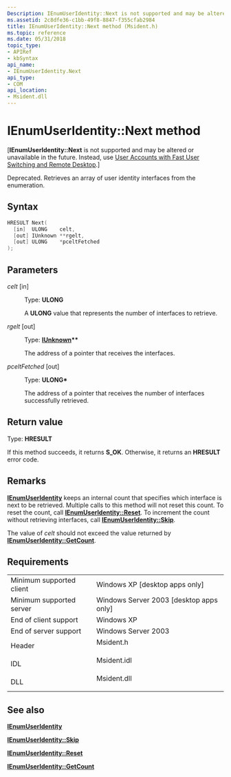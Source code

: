 ```yaml
---
Description: IEnumUserIdentity::Next is not supported and may be altered or unavailable in the future. Instead, use User Accounts with Fast User Switching and Remote Desktop.
ms.assetid: 2c8dfe36-c1bb-49f8-8847-f355cfab2984
title: IEnumUserIdentity::Next method (Msident.h)
ms.topic: reference
ms.date: 05/31/2018
topic_type: 
- APIRef
- kbSyntax
api_name: 
- IEnumUserIdentity.Next
api_type: 
- COM
api_location: 
- Msident.dll
---
```


# IEnumUserIdentity::Next method

\[**IEnumUserIdentity::Next** is not supported and may be altered or unavailable in the future. Instead, use [User Accounts with Fast User Switching and Remote Desktop](fastuserswitching.md).\]

Deprecated. Retrieves an array of user identity interfaces from the enumeration.

## Syntax


```C++
HRESULT Next(
  [in]  ULONG    celt,
  [out] IUnknown **rgelt,
  [out] ULONG    *pceltFetched
);
```



## Parameters

<dl> <dt>

*celt* \[in\]
</dt> <dd>

Type: **ULONG**

A **ULONG** value that represents the number of interfaces to retrieve.

</dd> <dt>

*rgelt* \[out\]
</dt> <dd>

Type: **[**IUnknown**](/windows/win32/api/unknwn/nn-unknwn-iunknown)\*\***

The address of a pointer that receives the interfaces.

</dd> <dt>

*pceltFetched* \[out\]
</dt> <dd>

Type: **ULONG\***

The address of a pointer that receives the number of interfaces successfully retrieved.

</dd> </dl>

## Return value

Type: **HRESULT**

If this method succeeds, it returns **S\_OK**. Otherwise, it returns an **HRESULT** error code.

## Remarks

[**IEnumUserIdentity**](ienumuseridentity.md) keeps an internal count that specifies which interface is next to be retrieved. Multiple calls to this method will not reset this count. To reset the count, call [**IEnumUserIdentity::Reset**](ienumuseridentity-reset.md). To increment the count without retrieving interfaces, call [**IEnumUserIdentity::Skip**](ienumuseridentity-skip.md).

The value of *celt* should not exceed the value returned by [**IEnumUserIdentity::GetCount**](ienumuseridentity-getcount.md).

## Requirements



|                                     |                                                                                        |
|-------------------------------------|----------------------------------------------------------------------------------------|
| Minimum supported client<br/> | Windows XP \[desktop apps only\]<br/>                                            |
| Minimum supported server<br/> | Windows Server 2003 \[desktop apps only\]<br/>                                   |
| End of client support<br/>    | Windows XP<br/>                                                                  |
| End of server support<br/>    | Windows Server 2003<br/>                                                         |
| Header<br/>                   | <dl> <dt>Msident.h</dt> </dl>   |
| IDL<br/>                      | <dl> <dt>Msident.idl</dt> </dl> |
| DLL<br/>                      | <dl> <dt>Msident.dll</dt> </dl> |



## See also

<dl> <dt>

[**IEnumUserIdentity**](ienumuseridentity.md)
</dt> <dt>

[**IEnumUserIdentity::Skip**](ienumuseridentity-skip.md)
</dt> <dt>

[**IEnumUserIdentity::Reset**](ienumuseridentity-reset.md)
</dt> <dt>

[**IEnumUserIdentity::GetCount**](ienumuseridentity-getcount.md)
</dt> </dl>

 

 
